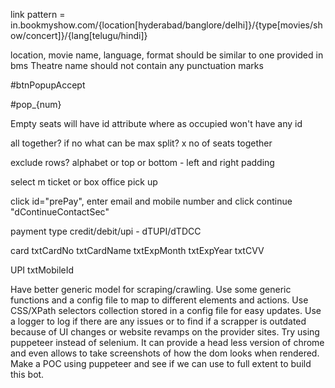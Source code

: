 link pattern = in.bookmyshow.com/{location[hyderabad/banglore/delhi]}/{type[movies/show/concert]}/{lang[telugu/hindi]}

location, movie name, language, format should be similar to one provided in bms
Theatre name should not contain any punctuation marks

#btnPopupAccept

#pop\_{num}

Empty seats will have id attribute where as occupied won't have any id

all together? if no what can be max split? x no of seats together

exclude rows? alphabet or top or bottom - left and right padding

select m ticket or box office pick up

click id="prePay", enter email and mobile number and click continue "dContinueContactSec"

payment type credit/debit/upi - dTUPI/dTDCC

card
txtCardNo
txtCardName
txtExpMonth
txtExpYear
txtCVV

UPI
txtMobileId

Have better generic model for scraping/crawling. Use some generic functions and a config file to map to different elements and actions.
Use CSS/XPath selectors collection stored in a config file for easy updates.
Use a logger to log if there are any issues or to find if a scrapper is outdated because of UI changes or website revamps on the provider sites.
Try using puppeteer instead of selenium. It can provide a head less version of chrome and even allows to take screenshots of how the dom looks when rendered.
Make a POC using puppeteer and see if we can use to full extent to build this bot.